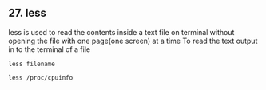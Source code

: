 
## 27. less
less is used to read the contents inside a text file on terminal without opening the file with one
page(one screen) at a time
To read the text output in to the terminal of a file
```
less filename
```
```
less /proc/cpuinfo
```
